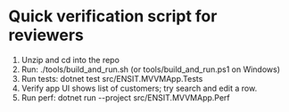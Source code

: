 # Quick verification script for reviewers

1. Unzip and cd into the repo
2. Run: ./tools/build_and_run.sh (or tools/build_and_run.ps1 on Windows)
3. Run tests: dotnet test src/ENSIT.MVVMApp.Tests
4. Verify app UI shows list of customers; try search and edit a row.
5. Run perf: dotnet run --project src/ENSIT.MVVMApp.Perf
